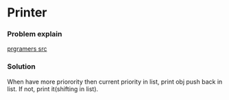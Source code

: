 # Printer

### Problem explain

[prgramers src](https://programmers.co.kr/learn/courses/30/lessons/42587)

### Solution

When have more priorority then current priority in list, print obj push back in list. If not, print it(shifting in list).